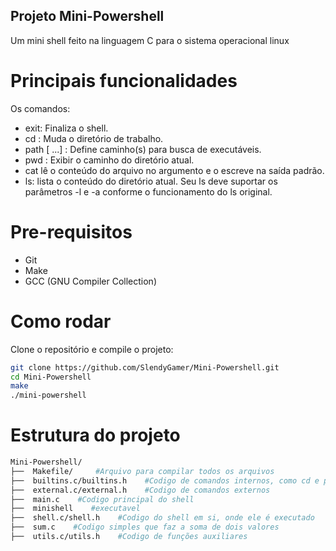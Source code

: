 ## Projeto Mini-Powershell
Um mini shell feito na linguagem C para o sistema operacional linux

# Principais funcionalidades
Os comandos: 
  - exit: Finaliza o shell.
  - cd <caminho>: Muda o diretório de trabalho.
  - path <caminho> [<caminho> <caminho> ...] : Define caminho(s) para busca de executáveis.
  - pwd : Exibir o caminho do diretório atual.
  - cat <arquivo> lê o conteúdo do arquivo no argumento e o escreve na saída padrão.
  - ls: lista o conteúdo do diretório atual. Seu ls deve suportar os parâmetros -l e -a conforme o funcionamento do ls original.

# Pre-requisitos
  - Git
  - Make
  - GCC (GNU Compiler Collection)

# Como rodar
Clone o repositório e compile o projeto:
 ```bash
git clone https://github.com/SlendyGamer/Mini-Powershell.git
cd Mini-Powershell
make
./mini-powershell
```

# Estrutura do projeto
```makefile
Mini-Powershell/
├──  Makefile/     #Arquivo para compilar todos os arquivos
├──  builtins.c/builtins.h    #Codigo de comandos internos, como cd e pwd
├──  external.c/external.h    #Codigo de comandos externos
├──  main.c    #Codigo principal do shell
├──  minishell    #executavel
├──  shell.c/shell.h    #Codigo do shell em si, onde ele é executado
├──  sum.c    #Codigo simples que faz a soma de dois valores
├──  utils.c/utils.h    #Codigo de funções auxiliares
```
